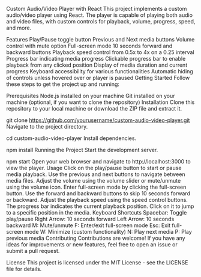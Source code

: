 Custom Audio/Video Player with React
This project implements a custom audio/video player using React. The player is capable of playing both audio and video files, with custom controls for playback, volume, progress, speed, and more.

Features
Play/Pause toggle button
Previous and Next media buttons
Volume control with mute option
Full-screen mode
10 seconds forward and backward buttons
Playback speed control from 0.5x to 4x on a 0.25 interval
Progress bar indicating media progress
Clickable progress bar to enable playback from any clicked position
Display of media duration and current progress
Keyboard accessibility for various functionalities
Automatic hiding of controls unless hovered over or player is paused
Getting Started
Follow these steps to get the project up and running:

Prerequisites
Node.js installed on your machine
Git installed on your machine (optional, if you want to clone the repository)
Installation
Clone this repository to your local machine or download the ZIP file and extract it.

git clone https://github.com/yourusername/custom-audio-video-player.git
Navigate to the project directory.

cd custom-audio-video-player
Install dependencies.

npm install
Running the Project
Start the development server.

npm start
Open your web browser and navigate to http://localhost:3000 to view the player.
Usage
Click on the play/pause button to start or pause media playback.
Use the previous and next buttons to navigate between media files.
Adjust the volume using the volume slider or mute/unmute using the volume icon.
Enter full-screen mode by clicking the full-screen button.
Use the forward and backward buttons to skip 10 seconds forward or backward.
Adjust the playback speed using the speed control buttons.
The progress bar indicates the current playback position. Click on it to jump to a specific position in the media.
Keyboard Shortcuts
Spacebar: Toggle play/pause
Right Arrow: 10 seconds forward
Left Arrow: 10 seconds backward
M: Mute/unmute
F: Enter/exit full-screen mode
Esc: Exit full-screen mode
W: Minimize (custom functionality)
N: Play next media
P: Play previous media
Contributing
Contributions are welcome! If you have any ideas for improvements or new features, feel free to open an issue or submit a pull request.

License
This project is licensed under the MIT License - see the LICENSE file for details.
